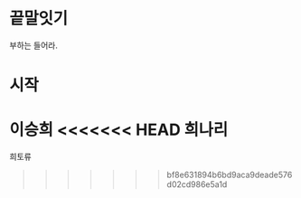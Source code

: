 # 끝말잇기
부하는 들어라.

# 시작
이승희
<<<<<<< HEAD
희나리
=======
희토류
>>>>>>> bf8e631894b6bd9aca9deade576d02cd986e5a1d
